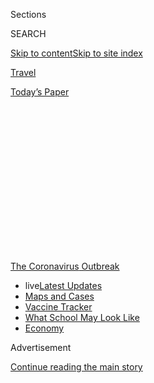 <div id="app">

<div>

<div>

<div>

<div class="NYTAppHideMasthead css-1q2w90k e1suatyy0">

<div class="section css-ui9rw0 e1suatyy2">

<div class="css-eph4ug er09x8g0">

<div class="css-6n7j50">

</div>

<span class="css-1dv1kvn">Sections</span>

<div class="css-10488qs">

<span class="css-1dv1kvn">SEARCH</span>

</div>

[Skip to content](#site-content)[Skip to site
index](#site-index)

</div>

<div id="masthead-section-label" class="css-1wr3we4 eaxe0e00">

[Travel](https://www.nytimes.com/section/travel)

</div>

<div class="css-10698na e1huz5gh0">

</div>

</div>

<div id="masthead-bar-one" class="section hasLinks css-15hmgas e1csuq9d3">

<div class="css-uqyvli e1csuq9d0">

</div>

<div class="css-1uqjmks e1csuq9d1">

</div>

<div class="css-9e9ivx">

[](https://myaccount.nytimes.com/auth/login?response_type=cookie&client_id=vi)

</div>

<div class="css-1bvtpon e1csuq9d2">

[Today’s
Paper](https://www.nytimes.com/section/todayspaper)

</div>

</div>

</div>

</div>

<div data-aria-hidden="false">

<div id="site-content" data-role="main">

<div>

<div class="css-1aor85t" style="opacity:0.000000001;z-index:-1;visibility:hidden">

<div class="css-1hqnpie">

<div class="css-epjblv">

<span class="css-17xtcya">[Travel](/section/travel)</span><span class="css-x15j1o">|</span><span class="css-fwqvlz">A
High-Tech Array of Travel Tools: ‘Smart’ Health Cards,
Temperature-Reading Glasses and
More</span>

</div>

<div class="css-k008qs">

<div class="css-1iwv8en">

<span class="css-18z7m18"></span>

<div>

</div>

</div>

<span class="css-1n6z4y">https://nyti.ms/2CEEvSN</span>

<div class="css-1705lsu">

<div class="css-4xjgmj">

<div class="css-4skfbu" data-role="toolbar" data-aria-label="Social Media Share buttons, Save button, and Comments Panel with current comment count" data-testid="share-tools">

  - 
  - 
  - 
  - 
    
    <div class="css-6n7j50">
    
    </div>

  - 

</div>

</div>

</div>

</div>

</div>

</div>

<div id="NYT_TOP_BANNER_REGION" class="css-13pd83m">

<div>

<div id="styln-prism-menu-1592847958612" class="section interactive-content interactive-size-medium css-1edisqu">

<div class="css-17ih8de interactive-body">

<div id="scroll-container" class="css-1gj85ro">

[<span class="styln-title-wrap"><span class="css-1pje3qr">The
Coronavirus</span><span class="css-1pje3qr">
Outbreak</span></span>](https://www.nytimes.com/news-event/coronavirus?action=click&pgtype=Article&state=default&region=TOP_BANNER&context=storylines_menu)

  - <span class="css-kqxiym" data-emphasize="true">live</span>[Latest
    Updates](https://www.nytimes.com/2020/08/01/world/coronavirus-covid-19.html?action=click&pgtype=Article&state=default&region=TOP_BANNER&context=storylines_menu)
  - [Maps and
    Cases](https://www.nytimes.com/interactive/2020/us/coronavirus-us-cases.html?action=click&pgtype=Article&state=default&region=TOP_BANNER&context=storylines_menu)
  - [Vaccine
    Tracker](https://www.nytimes.com/interactive/2020/science/coronavirus-vaccine-tracker.html?action=click&pgtype=Article&state=default&region=TOP_BANNER&context=storylines_menu)
  - [What School May Look
    Like](https://www.nytimes.com/interactive/2020/07/29/us/schools-reopening-coronavirus.html?action=click&pgtype=Article&state=default&region=TOP_BANNER&context=storylines_menu)
  - [Economy](https://www.nytimes.com/live/2020/07/31/business/stock-market-today-coronavirus?action=click&pgtype=Article&state=default&region=TOP_BANNER&context=storylines_menu)

</div>

</div>

</div>

</div>

</div>

<div id="top-wrapper" class="css-1sy8kpn">

<div id="top-slug" class="css-l9onyx">

Advertisement

</div>

[Continue reading the main
story](#after-top)

<div class="ad top-wrapper" style="text-align:center;height:100%;display:block;min-height:250px">

<div id="top" class="place-ad" data-position="top" data-size-key="top">

</div>

</div>

<div id="after-top">

</div>

</div>

<div>

<div id="sponsor-wrapper" class="css-1hyfx7x">

<div id="sponsor-slug" class="css-19vbshk">

Supported by

</div>

[Continue reading the main
story](#after-sponsor)

<div id="sponsor" class="ad sponsor-wrapper" style="text-align:center;height:100%;display:block">

</div>

<div id="after-sponsor">

</div>

</div>

<div class="css-186x18t">

</div>

<div class="css-1vkm6nb ehdk2mb0">

# A High-Tech Array of Travel Tools: ‘Smart’ Health Cards, Temperature-Reading Glasses and More

</div>

Products that rely on artificial intelligence aim to make travel safer
during the pandemic. But hefty prices and privacy concerns are
issues.

<div class="css-79elbk" data-testid="photoviewer-wrapper">

<div class="css-z3e15g" data-testid="photoviewer-wrapper-hidden">

</div>

<div class="css-1a48zt4 ehw59r15" data-testid="photoviewer-children">

![<span class="css-cnj6d5 e1z0qqy90" itemprop="copyrightHolder"><span class="css-1ly73wi e1tej78p0">Credit...</span><span><span>Simone
Noronha</span></span></span>](https://static01.nyt.com/images/2020/08/01/travel/23aipassport/23aipassport-articleLarge.jpg?quality=75&auto=webp&disable=upscale)

</div>

</div>

<div class="css-18e8msd">

<div class="css-vp77d3 epjyd6m0">

<div class="css-1baulvz">

By <span class="css-1baulvz last-byline" itemprop="name">Debra
Kamin</span>

</div>

</div>

  - 
    
    <div class="css-ld3wwf e16638kd2">
    
    Published July 23, 2020Updated July 24,
    2020
    
    </div>

  - 
    
    <div class="css-4xjgmj">
    
    <div class="css-pvvomx" data-role="toolbar" data-aria-label="Social Media Share buttons, Save button, and Comments Panel with current comment count" data-testid="share-tools">
    
      - 
      - 
      - 
      - 
        
        <div class="css-6n7j50">
        
        </div>
    
      - 
    
    </div>
    
    </div>

</div>

</div>

<div class="section meteredContent css-1r7ky0e" name="articleBody" itemprop="articleBody">

<div class="css-1fanzo5 StoryBodyCompanionColumn">

<div class="css-53u6y8">

Three weeks into Israel’s lockdown to help prevent the spread of
coronavirus, Rafi Kaminer decided to get creative with his cabin fever.

The chief executive of [Pangea Group](https://pangea-it.com/), an
Israeli company that builds infrastructure for biometric identification
and digital analytics, Mr. Kaminer was used to flying abroad several
times a month. But with global air traffic reduced to a trickle and
borders sealed across continents, Mr. Kaminer found himself housebound —
and itching for a solution. He began brainstorming with his brother,
Assaf Kaminer, an executive vice president at Pangea, and the two came
up with an idea: To get people flying again, invent a streamlined method
of determining that a traveler is free of Covid-19, resulting in a
document that could be presented at any airport in the world, encrypted
for security and customized for the unique testing regulations of each
port of entry.

So, tapping their co-workers and the power of artificial intelligence, a
Pangea team worked to invent it themselves.

The travel industry is well acquainted with artificial intelligence:
customer service chatbots, predictive search engines and automated
check-in services like self-service bag drops are becoming de rigueur.
But with coronavirus now ravaging the industry, programmers and digital
designers are seeing an opportunity to innovate.

</div>

</div>

<div class="css-1fanzo5 StoryBodyCompanionColumn">

<div class="css-53u6y8">

## The Covid-19 Pass Card

In June, Pangea announced its Covid-19 Pass Card. Unlike the documents
being considered in countries like Chile and Germany, which announce
that the holder has recovered from Covid-19, the Pass Card is more like
a digital passport with two parts: a biometric smart card and a
prediction engine that includes a web portal, accessible by computer or
smartphone.

It doesn’t measure antibodies or offer proof of immune status. Rather,
the portal delivers customized testing requirements based on departure
and arrival cities, so the cardholders know if they need to get tested
for the virus before their flight or after they land, and for how many
days a test remains valid.

The smart card, which is encrypted and relies on facial and fingerprint
recognition, carries the cardholder’s Covid-19 testing data, as well as
the traveler’s medical profile and immunization records for other
ailments like yellow fever, measles and hepatitis.

Mr. Kaminer hopes that air passengers will be carrying Pangea’s passport
within a matter of months. The company is awaiting approval from
Israel’s Ministry of Health to grant the card to Israeli citizens, and
next they will push forward on discussions with port authority
representatives in a handful of U.S. cities, as well as in Johannesburg
and Addis Ababa.

“Corona is not going to leave us for at least the next 12 to 18 months.
So we need a solution,” Mr. Kaminer said.

</div>

</div>

<div class="css-1fanzo5 StoryBodyCompanionColumn">

<div class="css-53u6y8">

There are other applications, too: A universal encoded health-care card
could mean that emergency medical technicians could instantly know if an
unconscious heart attack victim was on blood pressure medication. It
could also mean that a patient entering a hospital not affiliated with
their medical group would still be able to offer doctors instant access
to their medical records.

</div>

</div>

<div class="css-79elbk" data-testid="photoviewer-wrapper">

<div class="css-z3e15g" data-testid="photoviewer-wrapper-hidden">

</div>

<div class="css-1a48zt4 ehw59r15" data-testid="photoviewer-children">

![<span class="css-16f3y1r e13ogyst0" data-aria-hidden="true">Rokid
Glasses use an infrared sensor and camera, allowing wearers to
essentially “see” the temperature of people around
them.</span><span class="css-cnj6d5 e1z0qqy90" itemprop="copyrightHolder"><span class="css-1ly73wi e1tej78p0">Credit...</span><span>Rokid</span></span>](https://static01.nyt.com/images/2020/07/26/travel/26travel/oakImage-1595355248452-articleLarge.jpg?quality=75&auto=webp&disable=upscale)

</div>

</div>

<div class="css-1fanzo5 StoryBodyCompanionColumn">

<div class="css-53u6y8">

## Temperature-reading glasses

The SARS crisis of 2002-2004, which helped drive the expansion of the
online shopping giants Alibaba and [JD.com](http://JD.com) in China,
contributed to the global rise of e-commerce. The coronavirus may very
well do the same for travel innovations, paving the way for a new
ubiquity for artificial intelligence long after the pandemic is quelled.

While Pangea’s data scientists were developing their biometric platform,
researchers in the Beijing and San Francisco offices of
[Rokid](https://www.rokid.com/), a technology company specializing in
robotics and A.I. development, began working on a prototype for
temperature-reading
glasses.

<div id="NYT_MAIN_CONTENT_1_REGION" class="css-9tf9ac">

<div>

<div id="styln-covid-updates-world" class="section interactive-content interactive-size-medium css-1ftcdic">

<div class="css-17ih8de interactive-body">

<div id="styln-briefing-block" data-asset-id="QXJ0aWNsZTpueXQ6Ly9hcnRpY2xlLzhiMjRmNTQ0LWVhMmUtNTlmNC1hMDZiLTM0YWI3YTlmN2E4YQ==">

<div class="briefing-block-header-section">

# [Latest Updates: Global Coronavirus Outbreak](https://www.nytimes.com/2020/08/01/world/coronavirus-covid-19.html?action=click&pgtype=Article&state=default&region=MAIN_CONTENT_1&context=storylines_live_updates)

<div class="briefing-block-ts">

Updated 2020-08-02T07:42:09.613Z

</div>

</div>

  - [The U.S. reels as July cases more than double the total of any
    other
    month.](https://www.nytimes.com/2020/08/01/world/coronavirus-covid-19.html?action=click&pgtype=Article&state=default&region=MAIN_CONTENT_1&context=storylines_live_updates#link-34047410)
  - [Top U.S. officials work to break an impasse over the federal
    jobless
    benefit.](https://www.nytimes.com/2020/08/01/world/coronavirus-covid-19.html?action=click&pgtype=Article&state=default&region=MAIN_CONTENT_1&context=storylines_live_updates#link-780ec966)
  - [Its outbreak untamed, Melbourne goes into even greater
    lockdown.](https://www.nytimes.com/2020/08/01/world/coronavirus-covid-19.html?action=click&pgtype=Article&state=default&region=MAIN_CONTENT_1&context=storylines_live_updates#link-2bc8948)

<div class="briefing-block-footer">

<div class="briefing-block-footer-meta">

[See more
updates](https://www.nytimes.com/2020/08/01/world/coronavirus-covid-19.html?action=click&pgtype=Article&state=default&region=MAIN_CONTENT_1&context=storylines_live_updates)

</div>

<div class="briefing-block-briefinglinks">

<span>More live coverage:</span>
[Markets](https://www.nytimes.com/live/2020/07/31/business/stock-market-today-coronavirus?action=click&pgtype=Article&state=default&region=MAIN_CONTENT_1&context=storylines_live_updates)

</div>

</div>

</div>

</div>

</div>

</div>

</div>

They had the hardware on hand: The company had been producing Rokid
Glass, augmented-reality eyewear, since May 2019. But in March, Rokid
began exploring ways to allow wearers to know if they were coming close
to anyone with a fever. Their new [Rokid
Glasses](https://www.rokid.com/en/rokid-glass-2/) aim to kill two birds
— temperature detection and social distancing — with one pair of
A.I.-powered spectacles.

The glasses use an infrared sensor and camera, allowing wearers to
essentially “see” the temperature of people around them. Liang Guan,
Rokid’s U.S. director, said the glasses can currently measure up to 10
people’s temperatures simultaneously.

The glasses went on the market this spring. The Dubai Transport Security
Department is a customer — they’ve been using the glasses since April
for body-temperature detection in airports, on subways and in fire
stations. Singapore Mass Rapid Transit has also purchased them for the
same use, as well as Aeropuertos Argentina, one of the largest private
sector airport operators in the world, with 35 airports under its
management in South America.

</div>

</div>

<div class="css-1fanzo5 StoryBodyCompanionColumn">

<div class="css-53u6y8">

The glasses [are also available on
Amazon](https://www.amazon.com/Rokid-AI-Powered-Temperature-Measurement-Recognition/dp/B087X5VJQ2),
at a hefty price tag of $6,999.

In airports, on subways and in crowded public spaces, Rokid believes the
glasses will equip security officers with a critical tool for locating
people who could spread Covid-19. But there’s a privacy issue at play:
Personal body temperature is private medical data, and the glasses allow
the wearer to access that data from anyone who crosses their line of
sight, with no opportunity for consent.

But, said Mr. Guan, “We are going to live with Covid-19 probably longer
than anyone thought,” and that, he said, will have an effect on
perceptions of privacy. “In the future, the balance might be shifted
more to public safety. And I think by then, ordinary people might be
able to use these on the street.”

</div>

</div>

<div>

</div>

<div class="css-1fanzo5 StoryBodyCompanionColumn">

<div class="css-53u6y8">

## A tour guide that speaks 17 languages

Rokid’s thermal detection glasses and Pangea’s health passport join a
crowded sector of new high-tech tools developed for travel during the
pandemic.

Bespoke. Inc., an A.I. chatbot developer headquartered in Tokyo, in
February released [Bebot](https://www.be-spoke.io/bebot/), a
multilingual chatbot that offers travelers updated information about
coronavirus outbreaks, statistics and symptoms.

In January, Sitata, a travel app that monitors potential travel
disruptions, introduced a new pandemic-focused platform, [Covid
Checker,](https://www.covidchecker.com/en/) to help travelers track
restrictions and take stock of risk.

And in Miami, developers at the upcoming [Legacy Hotel and
Residences](https://www.legacymwc.com/), a resort and condominium
complex anchored by an on-site medical center, are banking both on an
A.I.-controlled air filtration system and an A.I.-powered medical
diagnostics center to lure residents and guests with the promise of
health and safety.

</div>

</div>

<div class="css-1fanzo5 StoryBodyCompanionColumn">

<div class="css-53u6y8">

Tour guides, too, are going artificial. Alex Bainbridge was at work on
an interactive tour guide to embed in a driverless car when the pandemic
hit. The chief executive of [Autoura](https://www.autoura.com/), which
creates and delivers vehicle-based sightseeing experiences, knew that
while robotaxis and autonomous vehicles are in the works, they’re not
ready for the market yet. But with just a bit of work, his guide,
[SAHRA](https://apps.apple.com/us/app/sahra/id1515905101) (Sightseeing
Autonomous Hospitality Robot by Autoura), could be.

Powered by an app, SAHRA speaks 17 languages and asks her clients a
number of questions before creating a location-guided tour itinerary.
Although she currently only offers food tours, in a handful of cities,
including New York, London and Seville; Mr. Bainbridge says a wider
range of experiences and options for 25 cities are being
developed.

<div id="NYT_MAIN_CONTENT_3_REGION" class="css-9tf9ac">

<div>

<div id="styln-prism-freeform-1594220623585" class="section interactive-content interactive-size-medium css-1ftcdic">

<div class="css-17ih8de interactive-body">

<div id="prism-freeform-block-62021" class="css-19mumt8" data-role="complementary" data-storyline="The Coronavirus Outbreak" data-truncated="true" tabindex="0">

<div class="css-a8d9oz">

<div class="css-eb027h">

[](https://www.nytimes.com/news-event/coronavirus?action=click&pgtype=Article&state=default&region=MAIN_CONTENT_3&context=storylines_faq)

### The Coronavirus Outbreak ›

#### Frequently Asked Questions

Updated July 27, 2020

  - #### Should I refinance my mortgage?
    
      - [It could be a good
        idea,](https://www.nytimes.com/article/coronavirus-money-unemployment.html?action=click&pgtype=Article&state=default&region=MAIN_CONTENT_3&context=storylines_faq)
        because mortgage rates have [never been
        lower.](https://www.nytimes.com/2020/07/16/business/mortgage-rates-below-3-percent.html?action=click&pgtype=Article&state=default&region=MAIN_CONTENT_3&context=storylines_faq)
        Refinancing requests have pushed mortgage applications to some
        of the highest levels since 2008, so be prepared to get in line.
        But defaults are also up, so if you’re thinking about buying a
        home, be aware that some lenders have tightened their standards.

  - #### What is school going to look like in September?
    
      - It is unlikely that many schools will return to a normal
        schedule this fall, requiring the grind of [online
        learning](https://www.nytimes.com/2020/06/05/us/coronavirus-education-lost-learning.html?action=click&pgtype=Article&state=default&region=MAIN_CONTENT_3&context=storylines_faq),
        [makeshift child
        care](https://www.nytimes.com/2020/05/29/us/coronavirus-child-care-centers.html?action=click&pgtype=Article&state=default&region=MAIN_CONTENT_3&context=storylines_faq)
        and [stunted
        workdays](https://www.nytimes.com/2020/06/03/business/economy/coronavirus-working-women.html?action=click&pgtype=Article&state=default&region=MAIN_CONTENT_3&context=storylines_faq)
        to continue. California’s two largest public school districts —
        Los Angeles and San Diego — said on July 13, that [instruction
        will be remote-only in the
        fall](https://www.nytimes.com/2020/07/13/us/lausd-san-diego-school-reopening.html?action=click&pgtype=Article&state=default&region=MAIN_CONTENT_3&context=storylines_faq),
        citing concerns that surging coronavirus infections in their
        areas pose too dire a risk for students and teachers. Together,
        the two districts enroll some 825,000 students. They are the
        largest in the country so far to abandon plans for even a
        partial physical return to classrooms when they reopen in
        August. For other districts, the solution won’t be an
        all-or-nothing approach. [Many
        systems](https://bioethics.jhu.edu/research-and-outreach/projects/eschool-initiative/school-policy-tracker/),
        including the nation’s largest, New York City, are devising
        [hybrid
        plans](https://www.nytimes.com/2020/06/26/us/coronavirus-schools-reopen-fall.html?action=click&pgtype=Article&state=default&region=MAIN_CONTENT_3&context=storylines_faq)
        that involve spending some days in classrooms and other days
        online. There’s no national policy on this yet, so check with
        your municipal school system regularly to see what is happening
        in your community.

  - #### Is the coronavirus airborne?
    
      - The coronavirus [can stay aloft for hours in tiny droplets in
        stagnant
        air](https://www.nytimes.com/2020/07/04/health/239-experts-with-one-big-claim-the-coronavirus-is-airborne.html?action=click&pgtype=Article&state=default&region=MAIN_CONTENT_3&context=storylines_faq),
        infecting people as they inhale, mounting scientific evidence
        suggests. This risk is highest in crowded indoor spaces with
        poor ventilation, and may help explain super-spreading events
        reported in meatpacking plants, churches and restaurants. [It’s
        unclear how often the virus is
        spread](https://www.nytimes.com/2020/07/06/health/coronavirus-airborne-aerosols.html?action=click&pgtype=Article&state=default&region=MAIN_CONTENT_3&context=storylines_faq)
        via these tiny droplets, or aerosols, compared with larger
        droplets that are expelled when a sick person coughs or sneezes,
        or transmitted through contact with contaminated surfaces, said
        Linsey Marr, an aerosol expert at Virginia Tech. Aerosols are
        released even when a person without symptoms exhales, talks or
        sings, according to Dr. Marr and more than 200 other experts,
        who [have outlined the evidence in an open letter to the World
        Health
        Organization](https://academic.oup.com/cid/article/doi/10.1093/cid/ciaa939/5867798).

  - #### What are the symptoms of coronavirus?
    
      - Common symptoms [include fever, a dry cough, fatigue and
        difficulty breathing or shortness of
        breath.](https://www.nytimes.com/article/symptoms-coronavirus.html?action=click&pgtype=Article&state=default&region=MAIN_CONTENT_3&context=storylines_faq)
        Some of these symptoms overlap with those of the flu, making
        detection difficult, but runny noses and stuffy sinuses are less
        common. [The C.D.C. has
        also](https://www.nytimes.com/2020/04/27/health/coronavirus-symptoms-cdc.html?action=click&pgtype=Article&state=default&region=MAIN_CONTENT_3&context=storylines_faq)
        added chills, muscle pain, sore throat, headache and a new loss
        of the sense of taste or smell as symptoms to look out for. Most
        people fall ill five to seven days after exposure, but symptoms
        may appear in as few as two days or as many as 14 days.

  - #### Does asymptomatic transmission of Covid-19 happen?
    
      - So far, the evidence seems to show it does. A widely cited
        [paper](https://www.nature.com/articles/s41591-020-0869-5)
        published in April suggests that people are most infectious
        about two days before the onset of coronavirus symptoms and
        estimated that 44 percent of new infections were a result of
        transmission from people who were not yet showing symptoms.
        Recently, a top expert at the World Health Organization stated
        that transmission of the coronavirus by people who did not have
        symptoms was “very rare,” [but she later walked back that
        statement.](https://www.nytimes.com/2020/06/09/world/coronavirus-updates.html?action=click&pgtype=Article&state=default&region=MAIN_CONTENT_3&context=storylines_faq#link-1f302e21)

<div id="styln-survey-component-62021" class="styln-survey-component" data-surveyname="faq" data-surveystoryline="coronavirus">

</div>

</div>

<div class="css-6mllg9">

</div>

<div class="css-pmm6ed">

<span class="css-5gimkt"></span>

</div>

</div>

</div>

</div>

</div>

</div>

</div>

While traditional city tours involve packed hop-on, hop-off buses or a
single guide shepherding a large group of strangers from location to
location, SAHRA’s tours are physically distanced and tailored to
individuals or families. They are designed to be carried out on
bicycles, electric scooters or in private cars. SAHRA is part chatbot,
part interactive map, and the plan is to eventually embed the tours in
autonomous vehicles, which Mr. Bainbridge predicts will be commonplace
in the travel market by 2025.

The move toward A.I.-enhanced travel experiences, Mr. Bainbridge said,
is an egalitarian one.

“In the future, the definition of luxury will be having a human tour
guide,” he said. “We’re not trying to recreate the human, we’re not even
providing the same product that humans provide. It’s a different
experience, at a completely different price tag, and we’re not
disrupting the industry as much as transitioning the industry using
technology that already exists.”

## Price and privacy

Yet researchers and sociologists say that as more such services enter
the market, they have the potential to amplify divisions in society. The
Pangea Pass Card costs about $140. Rokid’s temperature-reading glasses,
about $7,000. Many people will not be able to take advantage of these
tools, said Deborah Raji, a technology fellow at the [AI Now
Institute](https://ainowinstitute.org/) at New York University.

“There’s an inherent exclusion by giving some people the power to access
these tools over others,” she said.

And then there’s privacy. Pass cards that contain sensitive health data,
and glasses that reveal health information are powered by potent
technology, and there is the danger that the technology could fall into
the wrong hands.

</div>

</div>

<div class="css-1fanzo5 StoryBodyCompanionColumn">

<div class="css-53u6y8">

Ms. Raji pointed to a 2019 example of a [Brooklyn landlord looking to
use facial recognition
software](https://www.nytimes.com/2019/03/28/nyregion/rent-stabilized-buildings-facial-recognition.html)
in a rent-stabilized building to show how A.I. can quickly turn
Orwellian. When it comes to surrendering sensitive health data to a
third party, Ms. Raji added, companies that collect and store health
data can eventually be sold, with the data then harnessed for government
surveillance or as a risk-assessment metric by health insurers.

“There is always a risk of tying health data to an identity. Think about
who is more likely to get Covid-19 — people of color, minorities and
people of lower socio-economic status. When you monitor people and make
judgments of how to behave toward them based on metrics of how sick they
are, the data is helping you understand how to avoid those people rather
than understand how to support them,” she said.

“There’s a lot of power when you’re in control of that kind of
information, and if that power is improperly stewarded, it can be very
dangerous,” she added.

But as global cases of Covid-19 continue to climb, A.I. could also serve
as an ounce of prevention when the next health crisis hits the travel
industry.

“If nine months ago we had the immunity passport, we could have
immediately analyzed where people from Wuhan were flying to, and known
to quarantine specific areas, not just in China but also in the places
that people from China went to,” Mr. Kaminer said. “A.I. will play a
major role in the management of future crises.”

-----

***Follow New York Times Travel***
*on*[*Instagram*](https://www.instagram.com/nytimestravel/)*,*[*Twitter*](https://twitter.com/nytimestravel)
*and*[*Facebook*](https://www.facebook.com/nytimestravel/)*. And*[*sign
up for our weekly Travel Dispatch
newsletter*](https://www.nytimes.com/newsletters/traveldispatch) *to
receive expert tips on traveling smarter and inspiration for your next
vacation.*

</div>

</div>

</div>

<div>

</div>

<div>

</div>

<div>

</div>

<div>

<div id="bottom-wrapper" class="css-1ede5it">

<div id="bottom-slug" class="css-l9onyx">

Advertisement

</div>

[Continue reading the main
story](#after-bottom)

<div id="bottom" class="ad bottom-wrapper" style="text-align:center;height:100%;display:block;min-height:90px">

</div>

<div id="after-bottom">

</div>

</div>

</div>

</div>

</div>

## Site Index

<div>

</div>

## Site Information Navigation

  - [© <span>2020</span> <span>The New York Times
    Company</span>](https://help.nytimes.com/hc/en-us/articles/115014792127-Copyright-notice)

<!-- end list -->

  - [NYTCo](https://www.nytco.com/)
  - [Contact
    Us](https://help.nytimes.com/hc/en-us/articles/115015385887-Contact-Us)
  - [Work with us](https://www.nytco.com/careers/)
  - [Advertise](https://nytmediakit.com/)
  - [T Brand Studio](http://www.tbrandstudio.com/)
  - [Your Ad
    Choices](https://www.nytimes.com/privacy/cookie-policy#how-do-i-manage-trackers)
  - [Privacy](https://www.nytimes.com/privacy)
  - [Terms of
    Service](https://help.nytimes.com/hc/en-us/articles/115014893428-Terms-of-service)
  - [Terms of
    Sale](https://help.nytimes.com/hc/en-us/articles/115014893968-Terms-of-sale)
  - [Site
    Map](https://spiderbites.nytimes.com)
  - [Help](https://help.nytimes.com/hc/en-us)
  - [Subscriptions](https://www.nytimes.com/subscription?campaignId=37WXW)

</div>

</div>

</div>

</div>
